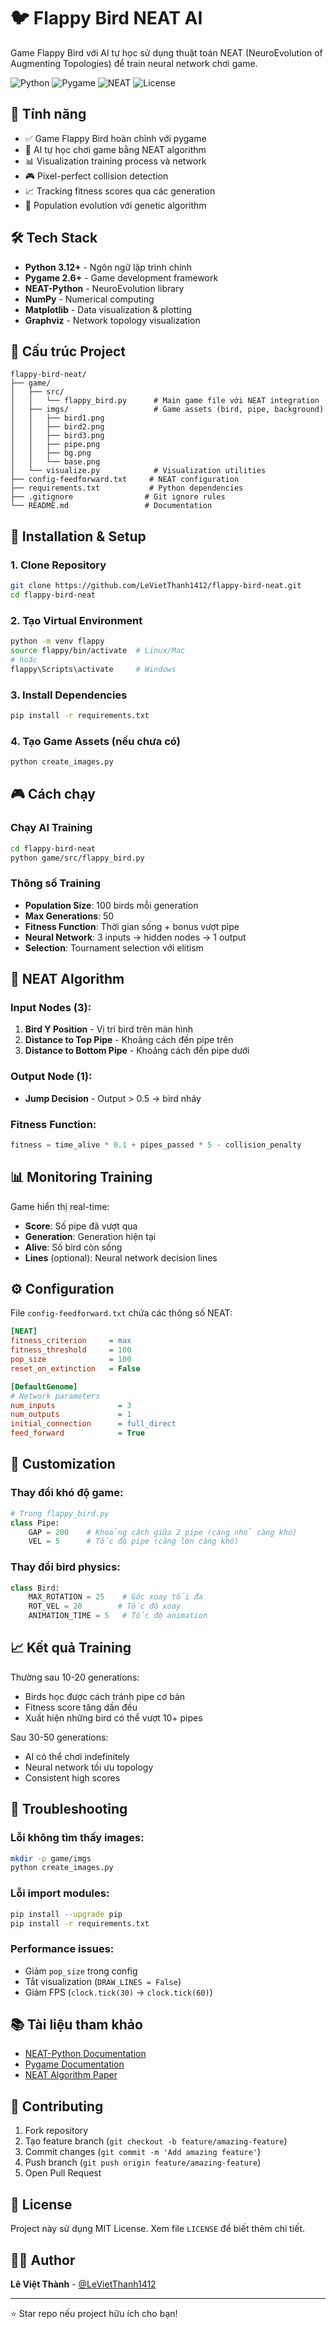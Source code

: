 # 🐦 Flappy Bird NEAT AI

Game Flappy Bird với AI tự học sử dụng thuật toán NEAT (NeuroEvolution of Augmenting Topologies) để train neural network chơi game.

![Python](https://img.shields.io/badge/Python-3.12-blue?logo=python)
![Pygame](https://img.shields.io/badge/Pygame-2.6-green?logo=pygame)
![NEAT](https://img.shields.io/badge/NEAT-AI-orange)
![License](https://img.shields.io/badge/License-MIT-yellow)

## 🎯 Tính năng

- ✅ Game Flappy Bird hoàn chỉnh với pygame
- 🧠 AI tự học chơi game bằng NEAT algorithm  
- 📊 Visualization training process và network
- 🎮 Pixel-perfect collision detection
- 📈 Tracking fitness scores qua các generation
- 🔄 Population evolution với genetic algorithm

## 🛠️ Tech Stack

- **Python 3.12+** - Ngôn ngữ lập trình chính
- **Pygame 2.6+** - Game development framework
- **NEAT-Python** - NeuroEvolution library
- **NumPy** - Numerical computing
- **Matplotlib** - Data visualization & plotting
- **Graphviz** - Network topology visualization

## 📁 Cấu trúc Project

```
flappy-bird-neat/
├── game/
│   ├── src/
│   │   └── flappy_bird.py      # Main game file với NEAT integration
│   ├── imgs/                   # Game assets (bird, pipe, background)
│   │   ├── bird1.png
│   │   ├── bird2.png  
│   │   ├── bird3.png
│   │   ├── pipe.png
│   │   ├── bg.png
│   │   └── base.png
│   └── visualize.py            # Visualization utilities
├── config-feedforward.txt     # NEAT configuration
├── requirements.txt           # Python dependencies
├── .gitignore                # Git ignore rules
└── README.md                 # Documentation
```

## 🚀 Installation & Setup

### 1. Clone Repository
```bash
git clone https://github.com/LeVietThanh1412/flappy-bird-neat.git
cd flappy-bird-neat
```

### 2. Tạo Virtual Environment
```bash
python -m venv flappy
source flappy/bin/activate  # Linux/Mac
# hoặc
flappy\Scripts\activate     # Windows
```

### 3. Install Dependencies
```bash
pip install -r requirements.txt
```

### 4. Tạo Game Assets (nếu chưa có)
```bash
python create_images.py
```

## 🎮 Cách chạy

### Chạy AI Training
```bash
cd flappy-bird-neat
python game/src/flappy_bird.py
```

### Thông số Training
- **Population Size**: 100 birds mỗi generation
- **Max Generations**: 50 
- **Fitness Function**: Thời gian sống + bonus vượt pipe
- **Neural Network**: 3 inputs → hidden nodes → 1 output
- **Selection**: Tournament selection với elitism

## 🧠 NEAT Algorithm

### Input Nodes (3):
1. **Bird Y Position** - Vị trí bird trên màn hình
2. **Distance to Top Pipe** - Khoảng cách đến pipe trên
3. **Distance to Bottom Pipe** - Khoảng cách đến pipe dưới

### Output Node (1):
- **Jump Decision** - Output > 0.5 → bird nhảy

### Fitness Function:
```python
fitness = time_alive * 0.1 + pipes_passed * 5 - collision_penalty
```

## 📊 Monitoring Training

Game hiển thị real-time:
- **Score**: Số pipe đã vượt qua
- **Generation**: Generation hiện tại  
- **Alive**: Số bird còn sống
- **Lines** (optional): Neural network decision lines

## ⚙️ Configuration

File `config-feedforward.txt` chứa các thông số NEAT:

```ini
[NEAT]
fitness_criterion     = max
fitness_threshold     = 100
pop_size              = 100
reset_on_extinction   = False

[DefaultGenome]
# Network parameters
num_inputs              = 3
num_outputs             = 1
initial_connection      = full_direct
feed_forward            = True
```

## 🔧 Customization

### Thay đổi khó độ game:
```python
# Trong flappy_bird.py
class Pipe:
    GAP = 200    # Khoảng cách giữa 2 pipe (càng nhỏ càng khó)
    VEL = 5      # Tốc độ pipe (càng lớn càng khó)
```

### Thay đổi bird physics:
```python
class Bird:
    MAX_ROTATION = 25    # Góc xoay tối đa
    ROT_VEL = 20        # Tốc độ xoay
    ANIMATION_TIME = 5   # Tốc độ animation
```

## 📈 Kết quả Training

Thường sau 10-20 generations:
- Birds học được cách tránh pipe cơ bản
- Fitness score tăng dần đều
- Xuất hiện những bird có thể vượt 10+ pipes

Sau 30-50 generations:
- AI có thể chơi indefinitely
- Neural network tối ưu topology
- Consistent high scores

## 🐛 Troubleshooting

### Lỗi không tìm thấy images:
```bash
mkdir -p game/imgs
python create_images.py
```

### Lỗi import modules:
```bash
pip install --upgrade pip
pip install -r requirements.txt
```

### Performance issues:
- Giảm `pop_size` trong config
- Tắt visualization (`DRAW_LINES = False`)
- Giảm FPS (`clock.tick(30)` → `clock.tick(60)`)

## 📚 Tài liệu tham khảo

- [NEAT-Python Documentation](https://neat-python.readthedocs.io/)
- [Pygame Documentation](https://www.pygame.org/docs/)
- [NEAT Algorithm Paper](http://nn.cs.utexas.edu/downloads/papers/stanley.ec02.pdf)

## 🤝 Contributing

1. Fork repository
2. Tạo feature branch (`git checkout -b feature/amazing-feature`)
3. Commit changes (`git commit -m 'Add amazing feature'`)
4. Push branch (`git push origin feature/amazing-feature`)
5. Open Pull Request

## 📝 License

Project này sử dụng MIT License. Xem file `LICENSE` để biết thêm chi tiết.

## 👨‍💻 Author

**Lê Việt Thành** - [@LeVietThanh1412](https://github.com/LeVietThanh1412)

---

⭐ Star repo nếu project hữu ích cho bạn!
